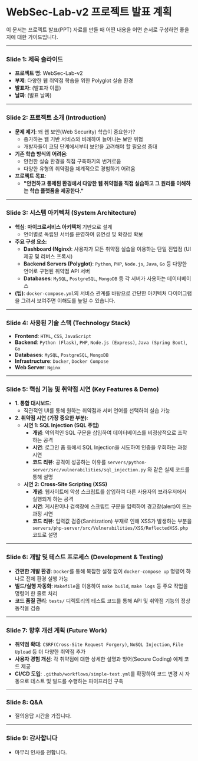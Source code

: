 # WebSec-Lab-v2 프로젝트 발표 계획

이 문서는 프로젝트 발표(PPT) 자료를 만들 때 어떤 내용을 어떤 순서로 구성하면 좋을지에 대한 가이드입니다.

---

### **Slide 1: 제목 슬라이드**

*   **프로젝트 명**: WebSec-Lab-v2
*   **부제**: 다양한 웹 취약점 학습을 위한 Polyglot 실습 환경
*   **발표자**: (발표자 이름)
*   **날짜**: (발표 날짜)

---

### **Slide 2: 프로젝트 소개 (Introduction)**

*   **문제 제기**: 왜 웹 보안(Web Security) 학습이 중요한가?
    *   증가하는 웹 기반 서비스와 비례하여 늘어나는 보안 위협
    *   개발자들이 코딩 단계에서부터 보안을 고려해야 할 필요성 증대
*   **기존 학습 방식의 어려움**:
    *   안전한 실습 환경을 직접 구축하기의 번거로움
    *   다양한 유형의 취약점을 체계적으로 경험하기 어려움
*   **프로젝트 목표**:
    *   **"안전하고 통제된 환경에서 다양한 웹 취약점을 직접 실습하고 그 원리를 이해하는 학습 플랫폼을 제공한다."**

---

### **Slide 3: 시스템 아키텍처 (System Architecture)**

*   **핵심**: **마이크로서비스 아키텍처** 기반으로 설계
    *   언어별로 독립된 서버를 운영하여 유연성 및 확장성 확보
*   **주요 구성 요소**:
    *   **Dashboard (Nginx)**: 사용자가 모든 취약점 실습을 이용하는 단일 진입점 (UI 제공 및 리버스 프록시)
    *   **Backend Servers (Polyglot)**: `Python`, `PHP`, `Node.js`, `Java`, `Go` 등 다양한 언어로 구현된 취약점 API 서버
    *   **Databases**: `MySQL`, `PostgreSQL`, `MongoDB` 등 각 서버가 사용하는 데이터베이스
*   **(팁)**: `docker-compose.yml`의 서비스 관계를 바탕으로 간단한 아키텍처 다이어그램을 그려서 보여주면 이해도를 높일 수 있습니다.

---

### **Slide 4: 사용된 기술 스택 (Technology Stack)**

*   **Frontend**: `HTML`, `CSS`, `JavaScript`
*   **Backend**: `Python (Flask)`, `PHP`, `Node.js (Express)`, `Java (Spring Boot)`, `Go`
*   **Databases**: `MySQL`, `PostgreSQL`, `MongoDB`
*   **Infrastructure**: `Docker`, `Docker Compose`
*   **Web Server**: `Nginx`

---

### **Slide 5: 핵심 기능 및 취약점 시연 (Key Features & Demo)**

*   **1. 통합 대시보드**:
    *   직관적인 UI를 통해 원하는 취약점과 서버 언어를 선택하여 실습 가능
*   **2. 취약점 시연 (가장 중요한 부분)**:
    *   **시연 1: SQL Injection (SQL 주입)**
        *   **개념**: 악의적인 SQL 구문을 삽입하여 데이터베이스를 비정상적으로 조작하는 공격
        *   **시연**: 로그인 폼 등에서 SQL Injection을 시도하여 인증을 우회하는 과정 시연
        *   **코드 리뷰**: 공격이 성공하는 이유를 `servers/python-server/src/vulnerabilities/sql_injection.py` 와 같은 실제 코드를 통해 설명
    *   **시연 2: Cross-Site Scripting (XSS)**
        *   **개념**: 웹사이트에 악성 스크립트를 삽입하여 다른 사용자의 브라우저에서 실행되게 하는 공격
        *   **시연**: 게시판이나 검색창에 스크립트 구문을 입력하여 경고창(alert)이 뜨는 과정 시연
        *   **코드 리뷰**: 입력값 검증(Sanitization) 부재로 인해 XSS가 발생하는 부분을 `servers/php-server/src/Vulnerabilities/XSS/ReflectedXSS.php` 코드로 설명

---

### **Slide 6: 개발 및 테스트 프로세스 (Development & Testing)**

*   **간편한 개발 환경**: `Docker`를 통해 복잡한 설정 없이 `docker-compose up` 명령어 하나로 전체 환경 실행 가능
*   **빌드/실행 자동화**: `Makefile`을 이용하여 `make build`, `make logs` 등 주요 작업을 명령어 한 줄로 처리
*   **코드 품질 관리**: `tests/` 디렉토리의 테스트 코드를 통해 API 및 취약점 기능의 정상 동작을 검증

---

### **Slide 7: 향후 개선 계획 (Future Work)**

*   **취약점 확대**: `CSRF(Cross-Site Request Forgery)`, `NoSQL Injection`, `File Upload` 등 더 다양한 취약점 추가
*   **사용자 경험 개선**: 각 취약점에 대한 상세한 설명과 방어(Secure Coding) 예제 코드 제공
*   **CI/CD 도입**: `.github/workflows/simple-test.yml`를 확장하여 코드 변경 시 자동으로 테스트 및 빌드를 수행하는 파이프라인 구축

---

### **Slide 8: Q&A**

*   질의응답 시간을 가집니다.

---

### **Slide 9: 감사합니다**

*   마무리 인사를 전합니다.
